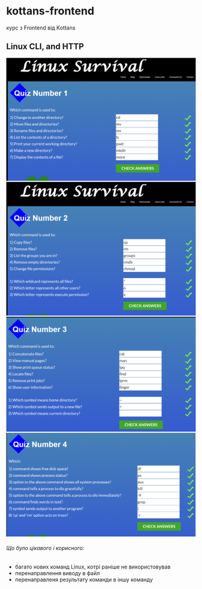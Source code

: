 # kottans-frontend
курс з Frontend від Kottans

## Linux CLI, and HTTP
![Quiz 1](task_linux_cli/quiz1.png)
![Quiz 2](task_linux_cli/quiz2.png)
![Quiz 3](task_linux_cli/quiz3.png)
![Quiz 4](task_linux_cli/quiz4.png)

###### Що було цікавого  і корисного:
- багато нових команд Linux, котрі раніше не використовував
- перенаправлення виводу в файл
- перенаправленя результату команди в іншу команду
